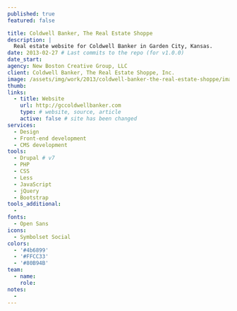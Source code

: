```yaml
---
published: true
featured: false

title: Coldwell Banker, The Real Estate Shoppe
description: |
  Real estate website for Coldwell Banker in Garden City, Kansas.
date: 2013-02-27 # Last commits to the repo (for v1.0.0)
date_start:
agency: New Boston Creative Group, LLC
client: Coldwell Banker, The Real Estate Shoppe, Inc.
image: /assets/img/work/2013/coldwell-banker-the-real-estate-shoppe/image.jpg
thumb:
links:
  - title: Website
    url: http://gccoldwellbanker.com
    type: # website, source, article
    active: false # site has been changed
services:
  - Design
  - Front-end development
  - CMS development
tools:
  - Drupal # v7
  - PHP
  - CSS
  - Less
  - JavaScript
  - jQuery
  - Bootstrap
tools_additional:
  -
fonts:
  - Open Sans
icons:
  - Symbolset Social
colors:
  - '#4b6899'
  - '#FFCC33'
  - '#80B94B'
team:
  - name:
    role:
notes:
  -
---
```

